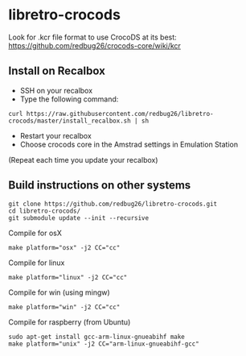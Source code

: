 # libretro-crocods

Look for .kcr file format to use CrocoDS at its best: https://github.com/redbug26/crocods-core/wiki/kcr

## Install on Recalbox

- SSH on your recalbox
- Type the following command:
``` 
curl https://raw.githubusercontent.com/redbug26/libretro-crocods/master/install_recalbox.sh | sh
``` 
- Restart your recalbox
- Choose crocods core in the Amstrad settings in Emulation Station

(Repeat each time you update your recalbox)

## Build instructions on other systems

``` 
git clone https://github.com/redbug26/libretro-crocods.git
cd libretro-crocods/
git submodule update --init --recursive
``` 

Compile for osX
``` 
make platform="osx" -j2 CC="cc" 
```

Compile for linux
``` 
make platform="linux" -j2 CC="cc" 
```

Compile for win (using mingw)
``` 
make platform="win" -j2 CC="cc"
```

Compile for raspberry (from Ubuntu)
```
sudo apt-get install gcc-arm-linux-gnueabihf make
make platform="unix" -j2 CC="arm-linux-gnueabihf-gcc"
```

